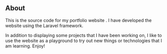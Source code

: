 ## About

This is the source code for my portfolio website <a href="http://daniel-cohen.com"></a>. I have developed the website using the Laravel framework.

In addition to displaying some projects that I have been working on, I like to use the website as a playground to try out new things or technologies that I am learning. Enjoy!
